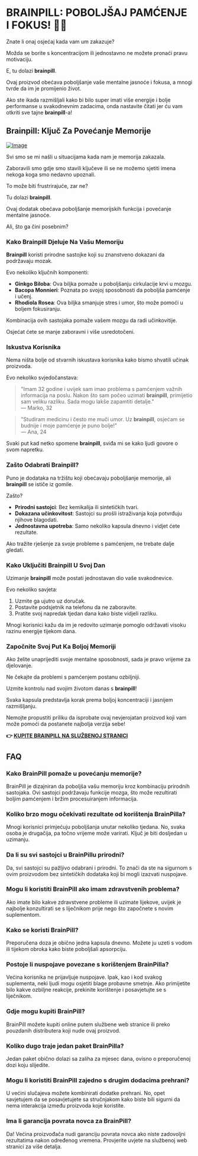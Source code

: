 # BRAINPILL: POBOLJŠAJ PAMĆENJE I FOKUS! 🧠💪

Znate li onaj osjećaj kada vam um zakazuje? 

Možda se borite s koncentracijom ili jednostavno ne možete pronaći pravu motivaciju. 

E, tu dolazi **brainpill**. 

Ovaj proizvod obećava poboljšanje vaše mentalne jasnoće i fokusa, a mnogi tvrde da im je promijenio život. 

Ako ste ikada razmišljali kako bi bilo super imati više energije i bolje performanse u svakodnevnim zadacima, onda nastavite čitati jer ću vam otkriti sve tajne **brainpill**-a!

## Brainpill: Ključ Za Povećanje Memorije

[![Image](https://www2.sellhealth.com/134/brainpill_new_2_1.jpg)](https://gchaffi.com/9oTQVrQE)

Svi smo se mi našli u situacijama kada nam je memorija zakazala. 

Zaboravili smo gdje smo stavili ključeve ili se ne možemo sjetiti imena nekoga koga smo nedavno upoznali.

To može biti frustrirajuće, zar ne?

Tu dolazi **brainpill**.

Ovaj dodatak obećava poboljšanje memorijskih funkcija i povećanje mentalne jasnoće. 

Ali, što ga čini posebnim?

### Kako Brainpill Djeluje Na Vašu Memoriju

**Brainpill** koristi prirodne sastojke koji su znanstveno dokazani da podržavaju mozak. 

Evo nekoliko ključnih komponenti:

- **Ginkgo Biloba**: Ova biljka pomaže u poboljšanju cirkulacije krvi u mozgu.
- **Bacopa Monnieri**: Poznata po svojoj sposobnosti da poboljša pamćenje i učenj.
- **Rhodiola Rosea**: Ova biljka smanjuje stres i umor, što može pomoći u boljem fokusiranju.

Kombinacija ovih sastojaka pomaže vašem mozgu da radi učinkovitije. 

Osjećat ćete se manje zaboravni i više usredotočeni.

### Iskustva Korisnika

Nema ništa bolje od stvarnih iskustava korisnika kako bismo shvatili učinak proizvoda. 

Evo nekoliko svjedočanstava:

> "Imam 32 godine i uvijek sam imao problema s pamćenjem važnih informacija na poslu. Nakon što sam počeo uzimati **brainpill**, primijetio sam veliku razliku. Sada mogu lakše zapamtiti detalje."  
> — Marko, 32

> "Studiram medicinu i često me muči umor. Uz **brainpill**, osjećam se budnije i moje pamćenje je puno bolje!"  
> — Ana, 24

Svaki put kad netko spomene **brainpill**, sviđa mi se kako ljudi govore o svom napretku.

### Zašto Odabrati Brainpill?

Puno je dodataka na tržištu koji obećavaju poboljšanje memorije, ali **brainpill** se ističe iz gomile.

Zašto?

- **Prirodni sastojci**: Bez kemikalija ili sintetičkih tvari.
- **Dokazana učinkovitost**: Sastojci su prošli istraživanja koja potvrđuju njihove blagodati.
- **Jednostavna upotreba**: Samo nekoliko kapsula dnevno i vidjet ćete rezultate.

Ako tražite rješenje za svoje probleme s pamćenjem, ne trebate dalje gledati.

### Kako Uključiti Brainpill U Svoj Dan

Uzimanje **brainpill** može postati jednostavan dio vaše svakodnevice. 

Evo nekoliko savjeta:

1. Uzmite ga ujutro uz doručak.
2. Postavite podsjetnik na telefonu da ne zaboravite.
3. Pratite svoj napredak tjedan dana kako biste vidjeli razliku.

Mnogi korisnici kažu da im je redovito uzimanje pomoglo održavati visoku razinu energije tijekom dana.

### Započnite Svoj Put Ka Boljoj Memoriji

Ako želite unaprijediti svoje mentalne sposobnosti, sada je pravo vrijeme za djelovanje.

Ne čekajte da problemi s pamćenjem postanu ozbiljniji.

Uzmite kontrolu nad svojim životom danas s **brainpill**!

Svaka kapsula predstavlja korak prema boljoj koncentraciji i jasnijem razmišljanju.

Nemojte propustiti priliku da isprobate ovaj nevjerojatan proizvod koji vam može pomoći da postanete najbolja verzija sebe!



**👉 [KUPITE BRAINPILL NA SLUŽBENOJ STRANICI](https://gchaffi.com/9oTQVrQE)**

## FAQ

### Kako BrainPill pomaže u povećanju memorije?
BrainPill je dizajniran da poboljša vašu memoriju kroz kombinaciju prirodnih sastojaka. Ovi sastojci podržavaju funkcije mozga, što može rezultirati boljim pamćenjem i bržim procesuiranjem informacija.

### Koliko brzo mogu očekivati rezultate od korištenja BrainPilla?
Mnogi korisnici primjećuju poboljšanja unutar nekoliko tjedana. No, svaka osoba je drugačija, pa točno vrijeme može varirati. Ključ je biti dosljedan u uzimanju.

### Da li su svi sastojci u BrainPillu prirodni?
Da, svi sastojci su pažljivo odabrani i prirodni. To znači da ste na sigurnom s ovim proizvodom bez sintetičkih dodataka koji bi mogli izazvati nuspojave.

### Mogu li koristiti BrainPill ako imam zdravstvenih problema?
Ako imate bilo kakve zdravstvene probleme ili uzimate lijekove, uvijek je najbolje konzultirati se s liječnikom prije nego što započnete s novim suplementom.

### Kako se koristi BrainPill?
Preporučena doza je obično jedna kapsula dnevno. Možete ju uzeti s vodom ili tijekom obroka kako biste poboljšali apsorpciju.

### Postoje li nuspojave povezane s korištenjem BrainPilla?
Većina korisnika ne prijavljuje nuspojave. Ipak, kao i kod svakog suplementa, neki ljudi mogu osjetiti blage probavne smetnje. Ako primijetite bilo kakve ozbiljne reakcije, prekinite korištenje i posavjetujte se s liječnikom.

### Gdje mogu kupiti BrainPill?
BrainPill možete kupiti online putem službene web stranice ili preko pouzdanih distributera koji nude ovaj proizvod.

### Koliko dugo traje jedan paket BrainPilla?
Jedan paket obično dolazi sa zaliha za mjesec dana, ovisno o preporučenoj dozi koju slijedite.

### Mogu li koristiti BrainPill zajedno s drugim dodacima prehrani?
U većini slučajeva možete kombinirati dodatke prehrani. No, opet savjetujem da se posavjetujete sa stručnjakom kako biste bili sigurni da nema interakcija između proizvoda koje koristite.

### Ima li garancija povrata novca za BrainPill?
Da! Većina proizvođača nudi garanciju povrata novca ako niste zadovoljni rezultatima nakon određenog vremena. Provjerite uvjete na službenoj web stranici za više detalja.
